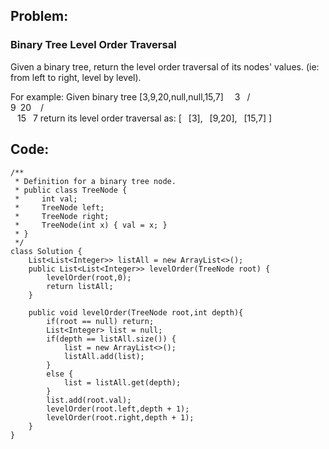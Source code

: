 Problem:
---
### Binary Tree Level Order Traversal
Given a binary tree, return the level order traversal of its nodes' values.
(ie: from left to right, level by level).

For example:
Given binary tree
[3,9,20,null,null,15,7]
    &emsp;3
   &ensp;/&ensp; \
  9&ensp;20
  &ensp;  / &ensp; \
  &ensp; 15 &ensp;7
return its level order traversal as:
[
&ensp;[3],
&ensp;[9,20],
&ensp;[15,7]
]

Code:
---
```
/**
 * Definition for a binary tree node.
 * public class TreeNode {
 *     int val;
 *     TreeNode left;
 *     TreeNode right;
 *     TreeNode(int x) { val = x; }
 * }
 */
class Solution {
    List<List<Integer>> listAll = new ArrayList<>();
    public List<List<Integer>> levelOrder(TreeNode root) {
        levelOrder(root,0);
        return listAll;
    }

    public void levelOrder(TreeNode root,int depth){
        if(root == null) return;
        List<Integer> list = null;
        if(depth == listAll.size()) {
            list = new ArrayList<>();
            listAll.add(list);
        }
        else {
            list = listAll.get(depth);
        }
        list.add(root.val);
        levelOrder(root.left,depth + 1);
        levelOrder(root.right,depth + 1);
    }
}
```
